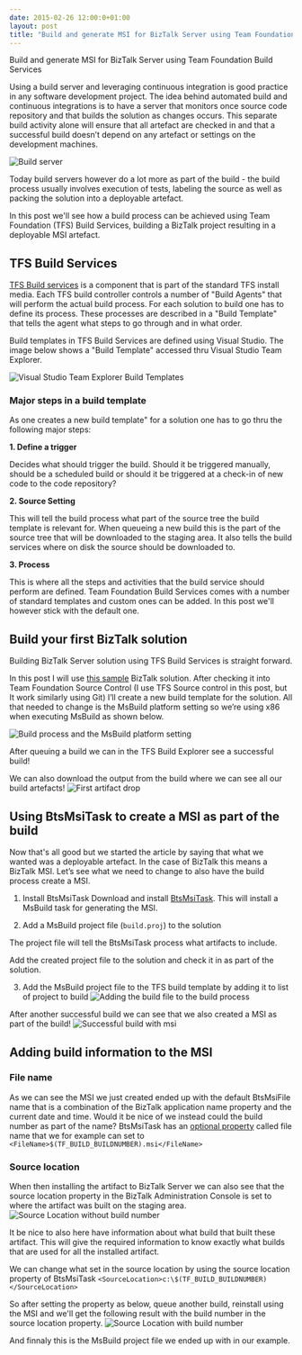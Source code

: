 ```yaml
---
date: 2015-02-26 12:00:0+01:00
layout: post
title: "Build and generate MSI for BizTalk Server using Team Foundation Build Services"
---
```

Build and generate MSI for BizTalk Server using Team Foundation Build Services

Using a build server and leveraging continuous integration is good practice in any software 
development project. The idea behind automated build and continuous integrations is to have a server that 
monitors once source code repository and that builds the solution as changes occurs. This separate build 
activity alone will ensure that all artefact are checked in and that a successful build doesn’t depend on any 
artefact or settings on the development machines.

![Build server](https://www.dropbox.com/s/qmifhapfsaxkjlb/1.png?raw=1)

Today build servers however do a lot more as part of the build - the build process usually involves execution of 
tests, labeling the source as well as packing the solution into a deployable artefact. 

In this post we'll see how a build process can be achieved using Team Foundation (TFS) Build Services, building a BizTalk project resulting in 
a deployable MSI artefact.


## TFS Build Services
[TFS Build services](https://msdn.microsoft.com/en-us/library/ee259687.aspx) is a component that is part of the standard TFS install media. 
Each TFS build controller controls a number of "Build Agents" that will perform the actual build process. For each solution to build one has to 
define its process. These processes are described in a "Build Template" that tells the agent what steps to go through 
and in what order.

Build templates in TFS Build Services are defined using Visual Studio. The image below shows a "Build Template" accessed thru Visual Studio Team Explorer.

![Visual Studio Team Explorer Build Templates](https://www.dropbox.com/s/shd29htzarcm6a4/2.png?raw=1)

### Major steps in a build template
As one creates a new build template" for a solution one has to go thru the following major steps:

**1. Define a trigger**

Decides what should trigger the build. Should it be triggered manually, should be a scheduled build or should it 
be triggered at a check-in of new code to the code repository?

**2. Source Setting**

This will tell the build process what part of the source tree the build template is relevant for. When queueing 
a new build this is the part of the source tree that will be downloaded to the staging area. It also tells the build 
services where on disk the source should be downloaded to.

**3. Process**

This is where all the steps and activities that the build service should perform are defined. Team Foundation Build 
Services comes with a number of standard templates and custom ones can be added. In this post we'll however stick with the default one.

## Build your first BizTalk solution

Building BizTalk Server solution using TFS Build Services is straight forward. 

In this post I will use [this sample](https://github.com/riha/BtsMsiTask/tree/master/Sample) BizTalk solution. After checking it into Team 
Foundation Source Control (I use TFS Source control in this post, but It work similarly using Git) I’ll create a new build template for the solution. All that needed to change is the MsBuild platform setting so we’re using x86 when executing MsBuild as shown below.
 
![Build process and the MsBuild platform setting](https://www.dropbox.com/s/2alqzwmicye7qsd/3.png?raw=1)

After queuing a build we can in the TFS Build Explorer see a successful build!
 
We can also download the output from the build where we can see all our build artefacts!
![First artifact drop](https://www.dropbox.com/s/hza1lx1tfb2cxbb/5.png?raw=1)
 
## Using BtsMsiTask to create a MSI as part of the build
Now that's all good but we started the article by saying that what we wanted was a deployable artefact. In the case of 
BizTalk this means a BizTalk MSI. Let’s see what we need to change to also have the build process create a MSI.

1. Install BtsMsiTask
Download and install [BtsMsiTask](http://richardhallgren.com/BtsMsiTask/). This will install a MsBuild task for generating the MSI.

2. Add a MsBuild project file (`build.proj`) to the solution 
<script src="https://gist.github.com/riha/24856902e68bae4ec244.js"></script> The project file will tell the BtsMsiTask process what artifacts to include. 
Add the created project file to the solution and check it in as part of the solution.

3. Add the MsBuild project file to the TFS build template by adding it to list of project to build
![Adding the build file to the build process](https://www.dropbox.com/s/9bvopwd0p6vas1p/6.png?raw=1)

After another successful build we can see that we also created a MSI as part of the build!
![Successful build with msi](https://www.dropbox.com/s/eadrq1eonqxivdb/7.png?raw=1)
 
## Adding build information to the MSI
### File name
As we can see the MSI we just created ended up with the default BtsMsiFile name that is a combination of the BizTalk application name property and the 
current date and time. Would it be nice of we instead could the build number as part of the name?
BtsMsiTask has an [optional property](http://richardhallgren.com/BtsMsiTask/available-parameters/) called file name that we for 
example can set to `<FileName>$(TF_BUILD_BUILDNUMBER).msi</FileName>`

### Source location
When then installing the artifact to BizTalk Server we can also see that the source location property in the BizTalk Administration Console is set to 
where the artifact was built on the staging area. 
![Source Location without build number](https://www.dropbox.com/s/vtayz2mh6h48e7i/8.png?raw=1)

It be nice to also here have information about what build that built these artifact. This will give the required information to know exactly what builds that are used for all the installed artifact.
 
We can change what set in the source location by using the source location property of BtsMsiTask `<SourceLocation>c:\$(TF_BUILD_BUILDNUMBER)</SourceLocation>`

So after setting the property as below, queue another build, reinstall using the MSI and we'll get the following result with the build number in the source location property.
![Source Location with build number](https://www.dropbox.com/s/lacj7iwzs8nt4e0/9.png?raw=1)

And finnaly this is the MsBuild project file we ended up with in our example. <script src="https://gist.github.com/riha/dd8d7b4a1fed1bad3ca5.js"></script>
 

